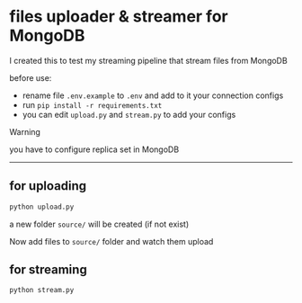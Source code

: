# files uploader & streamer for MongoDB
I created this to test my streaming pipeline that stream files from MongoDB


before use:
- rename file `.env.example` to `.env` and add to it your connection configs
- run `pip install -r requirements.txt`
- you can edit `upload.py` and `stream.py` to add your configs

> [!warning]
> you have to configure replica set in MongoDB

---

## for uploading
```bash
python upload.py
```
a new folder `source/` will be created (if not exist)

Now add files to `source/` folder and watch them upload 

## for streaming
```bash
python stream.py
```